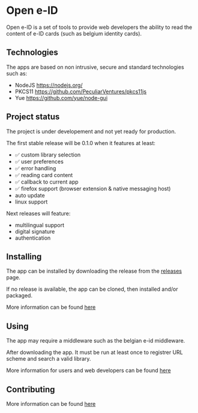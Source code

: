 # Open e-ID

Open e-ID is a set of tools to provide web developers the ability to read the content of e-ID cards (such as belgium identity cards).

## Technologies

The apps are based on non intrusive, secure and standard technologies such as:

* NodeJS https://nodejs.org/
* PKCS11 https://github.com/PeculiarVentures/pkcs11js
* Yue https://github.com/yue/node-gui

## Project status

The project is under developement and not yet ready for production.

The first stable release will be 0.1.0 when it features at least:

* ✅ custom library selection
* ✅ user preferences
* ✅ error handling
* ✅ reading card content
* ✅ callback to current app
* ✅ firefox support (browser extension & native messaging host)
* auto update
* linux support

Next releases will feature:

* multilingual support
* digital signature
* authentication

## Installing

The app can be installed by downloading the release from the [releases](https://github.com/e-id/e-id/releases) page.

If no release is available, the app can be cloned, then installed and/or packaged.

More information can be found [here](INSTALL.md)

## Using

The app may require a middleware such as the belgian e-id middleware.

After downloading the app. It must be run at least once to registrer URL scheme and search a valid library.

More information for users and web developers can be found [here](USING.md)

## Contributing

More information can be found [here](CONTRIB.md)

